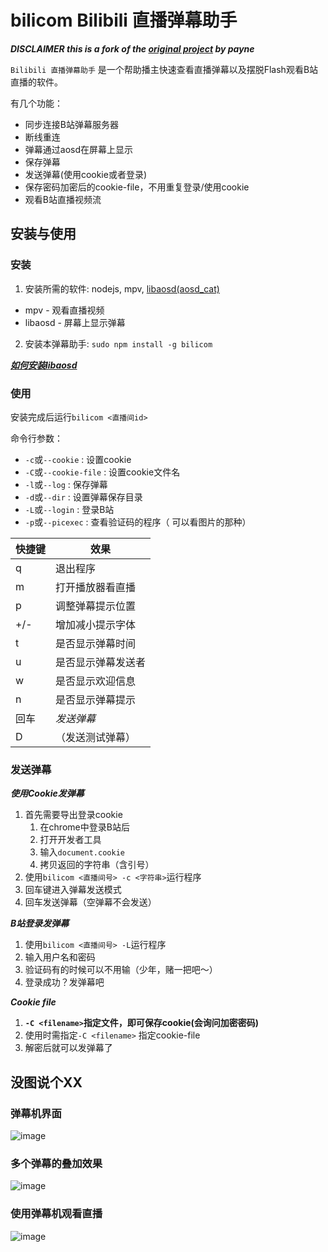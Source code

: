 ﻿# bilicom Bilibili 直播弹幕助手

***DISCLAIMER this is a fork of the [original project](https://coding.net/u/payne/p/bili-comment/git) by payne***

`Bilibili 直播弹幕助手` 是一个帮助播主快速查看直播弹幕以及摆脱Flash观看B站直播的软件。

有几个功能：

* 同步连接B站弹幕服务器
* 断线重连
* 弹幕通过aosd在屏幕上显示
* 保存弹幕
* 发送弹幕(使用cookie或者登录)
* 保存密码加密后的cookie-file，不用重复登录/使用cookie
* 观看B站直播视频流

## 安装与使用

### 安装

1. 安装所需的软件: nodejs, mpv, [libaosd(aosd_cat)](https://github.com/mkoskar/libaosd-xinerama)
  * mpv - 观看直播视频
  * libaosd - 屏幕上显示弹幕
2. 安装本弹幕助手: `sudo npm install -g bilicom`

[***如何安装libaosd***](https://github.com/ztuowen/bilicom/issues/2)

### 使用

安装完成后运行`bilicom <直播间id>`

命令行参数：

* `-c`或`--cookie` <string> : 设置cookie
* `-C`或`--cookie-file` <filename> : 设置cookie文件名
* `-l`或`--log` : 保存弹幕
* `-d`或`--dir` <dirname> : 设置弹幕保存目录
* `-L`或`--login` : 登录B站
* `-p`或`--picexec` <program name> : 查看验证码的程序（<program name> <filename>可以看图片的那种）

快捷键|	效果
-----|	---------------
q	|	退出程序 
m	|	打开播放器看直播
p	|	调整弹幕提示位置
+/-	|	增加减小提示字体
t	|	是否显示弹幕时间
u	|	是否显示弹幕发送者
w	|	是否显示欢迎信息
n	|	是否显示弹幕提示
回车|   *发送弹幕*
D	|	（发送测试弹幕）

### 发送弹幕

***使用Cookie发弹幕***

1. 首先需要导出登录cookie
    1. 在chrome中登录B站后
    2. 打开开发者工具
    3. 输入`document.cookie`
    4. 拷贝返回的字符串（含引号）
2. 使用`bilicom <直播间号> -c <字符串>`运行程序
4. 回车键进入弹幕发送模式
5. 回车发送弹幕（空弹幕不会发送）

***B站登录发弹幕***

1. 使用`bilicom <直播间号> -L`运行程序
2. 输入用户名和密码
3. 验证码有的时候可以不用输（少年，赌一把吧～）
4. 登录成功？发弹幕吧

***Cookie file***

1. **`-C <filename>`指定文件，即可保存cookie(会询问加密密码)**
2. 使用时需指定`-C <filename>` 指定cookie-file
3. 解密后就可以发弹幕了

## 没图说个XX

### 弹幕机界面

![image](https://cloud.githubusercontent.com/assets/6838440/12380470/09ffb494-bd31-11e5-8d4d-78a9624799aa.png)

### 多个弹幕的叠加效果

![image](https://cloud.githubusercontent.com/assets/6838440/12380496/7a9eaaca-bd31-11e5-96e8-85a128e11a93.png)

### 使用弹幕机观看直播

![image](https://cloud.githubusercontent.com/assets/6838440/12380533/50ecedc6-bd32-11e5-8982-a329838650b6.png)
